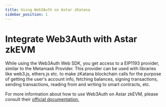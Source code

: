 ```yaml
---
title: Using Web3Auth on Astar zKatana
sidebar_position: 1
---
```


# Integrate Web3Auth with Astar zkEVM

While using the Web3Auth Web SDK, you get access to a EIP1193 provider, similar to the Metamask Provider. This provider can be used with libraries like web3.js, ethers.js etc. to make zKatana blockchain calls for the purpose of getting the user's account info, fetching balances, signing transactions, sending transactions, reading from and writing to smart contracts, etc. 

For more information about how to use Web3Auth on Astar zkEVM, please consult their [official documentation.](https://web3auth.io/docs/connect-blockchain/evm/zkevm/)